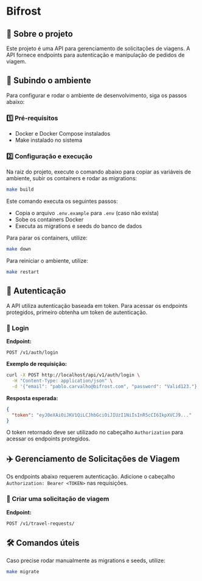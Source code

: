 # Bifrost

## 📌 Sobre o projeto
Este projeto é uma API para gerenciamento de solicitações de viagens. A API fornece endpoints para autenticação e manipulação de pedidos de viagem.

## 🚀 Subindo o ambiente
Para configurar e rodar o ambiente de desenvolvimento, siga os passos abaixo:

### 1️⃣ Pré-requisitos
- Docker e Docker Compose instalados
- Make instalado no sistema

### 2️⃣ Configuração e execução
Na raiz do projeto, execute o comando abaixo para copiar as variáveis de ambiente, subir os containers e rodar as migrations:

```sh
make build
```

Este comando executa os seguintes passos:
- Copia o arquivo `.env.example` para `.env` (caso não exista)
- Sobe os containers Docker
- Executa as migrations e seeds do banco de dados

Para parar os containers, utilize:

```sh
make down
```

Para reiniciar o ambiente, utilize:

```sh
make restart
```

## 🔑 Autenticação
A API utiliza autenticação baseada em token. Para acessar os endpoints protegidos, primeiro obtenha um token de autenticação.

### 🔹 Login
**Endpoint:**
```
POST /v1/auth/login
```

**Exemplo de requisição:**
```sh
curl -X POST http://localhost/api/v1/auth/login \
  -H "Content-Type: application/json" \
  -d '{"email": "pablo.carvalho@bifrost.com", "password": "Valid123."}'
```

**Resposta esperada:**
```json
{
  "token": "eyJ0eXAiOiJKV1QiLCJhbGciOiJIUzI1NiIsInR5cCI6IkpXVCJ9..."
}
```

O token retornado deve ser utilizado no cabeçalho `Authorization` para acessar os endpoints protegidos.

## ✈️ Gerenciamento de Solicitações de Viagem
Os endpoints abaixo requerem autenticação. Adicione o cabeçalho `Authorization: Bearer <TOKEN>` nas requisições.

### 🔹 Criar uma solicitação de viagem
**Endpoint:**
```
POST /v1/travel-requests/
```

## 🛠️ Comandos úteis
Caso precise rodar manualmente as migrations e seeds, utilize:
```sh
make migrate
```
